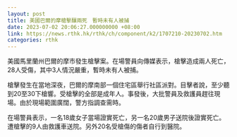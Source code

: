 ```yaml
---
layout: post
title: 美國巴爾的摩槍擊釀兩死　暫時未有人被捕
date: 2023-07-02 20:06:27.000000000 +08:00
link: https://news.rthk.hk/rthk/ch/component/k2/1707210-20230702.htm
categories: rthk
---
```


美國馬里蘭州巴爾的摩市發生槍擊案。在場警員向傳媒表示，槍擊造成兩人死亡，28人受傷，其中3人情況嚴重，暫時未有人被捕。

槍擊發生在當地深夜，巴爾的摩南部一個住宅區舉行社區派對。目擊者說，至少聽到20至30下槍響。受槍擊的全部是成年人。事發後，大批警員及救護員趕往現場。由於現場範圍廣闊，警方指調查需時。

在場警員表示，一名18歲女子當場證實死亡，另一名20歲男子送院後證實死亡。遭槍擊的9人由救護車送院。另外20名受槍傷的傷者自行到醫院。
